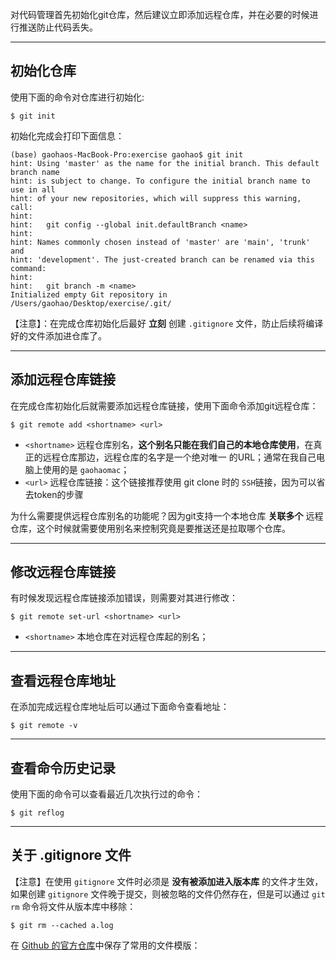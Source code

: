 对代码管理首先初始化git仓库，然后建议立即添加远程仓库，并在必要的时候进行推送防止代码丢失。

---
## 初始化仓库

使用下面的命令对仓库进行初始化:
```shell
$ git init
```

初始化完成会打印下面信息：
```shell
(base) gaohaos-MacBook-Pro:exercise gaohao$ git init
hint: Using 'master' as the name for the initial branch. This default branch name
hint: is subject to change. To configure the initial branch name to use in all
hint: of your new repositories, which will suppress this warning, call:
hint: 
hint: 	git config --global init.defaultBranch <name>
hint: 
hint: Names commonly chosen instead of 'master' are 'main', 'trunk' and
hint: 'development'. The just-created branch can be renamed via this command:
hint: 
hint: 	git branch -m <name>
Initialized empty Git repository in /Users/gaohao/Desktop/exercise/.git/
```

【注意】：在完成仓库初始化后最好 **立刻** 创建 `.gitignore` 文件，防止后续将编译好的文件添加进仓库了。

---
## 添加远程仓库链接

在完成仓库初始化后就需要添加远程仓库链接，使用下面命令添加git远程仓库：
```shell
$ git remote add <shortname> <url>
```

* `<shortname>` 远程仓库别名，**这个别名只能在我们自己的本地仓库使用**，在真正的远程仓库那边，远程仓库的名字是一个绝对唯一 的URL；通常在我自己电脑上使用的是 `gaohaomac`；
* `<url>` 远程仓库链接：这个链接推荐使用 git clone 时的 `SSH`链接，因为可以省去token的步骤

为什么需要提供远程仓库别名的功能呢？因为git支持一个本地仓库 **关联多个** 远程仓库，这个时候就需要使用别名来控制究竟是要推送还是拉取哪个仓库。

---
## 修改远程仓库链接

有时候发现远程仓库链接添加错误，则需要对其进行修改：
```shell
$ git remote set-url <shortname> <url>
```
* `<shortname>` 本地仓库在对远程仓库起的别名；

---
## 查看远程仓库地址

在添加完成远程仓库地址后可以通过下面命令查看地址：
```shell
$ git remote -v
```

---
## 查看命令历史记录

使用下面的命令可以查看最近几次执行过的命令：
```shell
$ git reflog
```

---

## 关于 .gitignore 文件

【注意】在使用 `gitignore` 文件时必须是 **没有被添加进入版本库** 的文件才生效，如果创建 `gitignore` 文件晚于提交，则被忽略的文件仍然存在，但是可以通过 `git rm` 命令将文件从版本库中移除：
```shell
$ git rm --cached a.log
```

在 [Github 的官方仓库](https://github.com/github/gitignore)中保存了常用的文件模版：